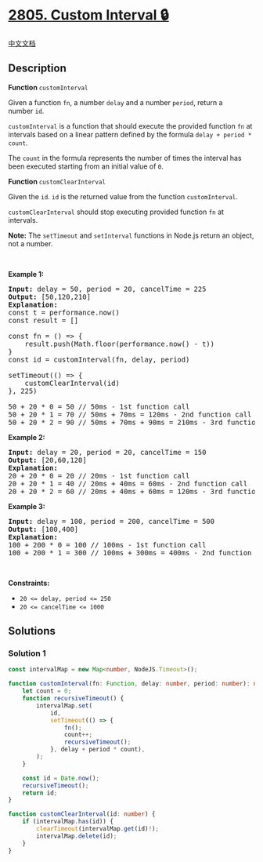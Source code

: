 # [2805. Custom Interval 🔒](https://leetcode.com/problems/custom-interval)

[中文文档](/solution/2800-2899/2805.Custom%20Interval/README.md)

<!-- tags: -->

## Description

<p><strong>Function&nbsp;</strong><code>customInterval</code></p>

<p>Given a function <code>fn</code>, a number <code>delay</code> and a number <code>period</code>, return&nbsp;a number&nbsp;<code>id</code>.</p>

<p><code>customInterval</code>&nbsp;is a function that should execute the provided function <code>fn</code> at intervals based on a linear pattern defined by the formula <code>delay&nbsp;+ period&nbsp;* count</code>.&nbsp;</p>

<p>The <code>count</code> in the formula&nbsp;represents the number of times the interval has been&nbsp;executed starting from an initial value of <code>0</code>.</p>

<p><strong>Function </strong><code>customClearInterval</code>&nbsp;</p>

<p>Given the&nbsp;<code>id</code>. <code>id</code>&nbsp;is the&nbsp;returned value from&nbsp;the function&nbsp;<code>customInterval</code>.</p>

<p><code>customClearInterval</code>&nbsp;should stop executing&nbsp;provided function <code>fn</code> at intervals.</p>

<p><strong>Note:</strong> The <code>setTimeout</code> and <code>setInterval</code> functions in Node.js return an object, not a number.</p>

<p>&nbsp;</p>
<p><strong class="example">Example 1:</strong></p>

<pre>
<strong>Input:</strong> delay = 50, period = 20, cancelTime = 225
<strong>Output:</strong> [50,120,210]
<strong>Explanation:</strong> 
const t = performance.now()&nbsp;&nbsp;
const result = []
&nbsp; &nbsp; &nbsp; &nbsp;&nbsp;
const fn = () =&gt; {
    result.push(Math.floor(performance.now() - t))
}
const id = customInterval(fn, delay, period)
        
setTimeout(() =&gt; {
    customClearInterval(id)
}, 225)

50 + 20 * 0 = 50 // 50ms - 1st function call
50 + 20&nbsp;* 1 = 70 // 50ms + 70ms = 120ms - 2nd function call
50 + 20 * 2 = 90 // 50ms + 70ms + 90ms = 210ms - 3rd function call
</pre>

<p><strong class="example">Example 2:</strong></p>

<pre>
<strong>Input:</strong> delay = 20, period = 20, cancelTime = 150
<strong>Output:</strong> [20,60,120]
<strong>Explanation:</strong> 
20 + 20 * 0 = 20 // 20ms - 1st function call
20 + 20&nbsp;* 1 = 40 // 20ms + 40ms = 60ms - 2nd function call
20 + 20 * 2 = 60 // 20ms + 40ms + 60ms = 120ms - 3rd function call
</pre>

<p><strong class="example">Example 3:</strong></p>

<pre>
<strong>Input:</strong> delay = 100, period = 200, cancelTime = 500
<strong>Output:</strong> [100,400]
<strong>Explanation:</strong> 
100 + 200 * 0 = 100 // 100ms - 1st function call
100 + 200&nbsp;* 1 = 300 // 100ms + 300ms = 400ms - 2nd function call
</pre>

<p>&nbsp;</p>
<p><strong>Constraints:</strong></p>

<ul>
	<li><code>20 &lt;= delay, period &lt;= 250</code></li>
	<li><code>20 &lt;= cancelTime &lt;= 1000</code></li>
</ul>

## Solutions

### Solution 1

<!-- tabs:start -->

```ts
const intervalMap = new Map<number, NodeJS.Timeout>();

function customInterval(fn: Function, delay: number, period: number): number {
    let count = 0;
    function recursiveTimeout() {
        intervalMap.set(
            id,
            setTimeout(() => {
                fn();
                count++;
                recursiveTimeout();
            }, delay + period * count),
        );
    }

    const id = Date.now();
    recursiveTimeout();
    return id;
}

function customClearInterval(id: number) {
    if (intervalMap.has(id)) {
        clearTimeout(intervalMap.get(id)!);
        intervalMap.delete(id);
    }
}
```

<!-- tabs:end -->

<!-- end -->
